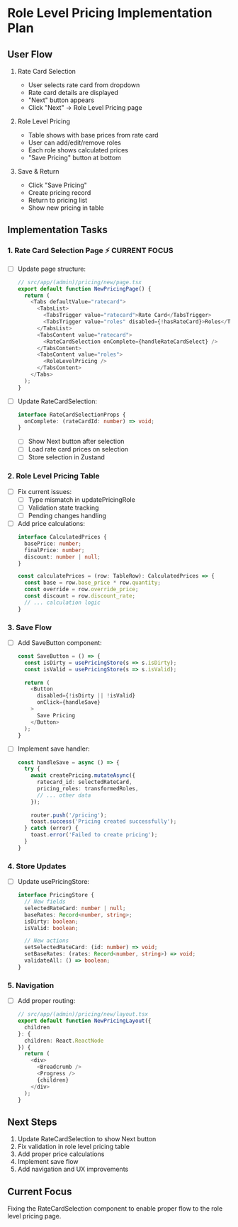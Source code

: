 # Role Level Pricing Implementation Plan

## User Flow
1. Rate Card Selection
   - User selects rate card from dropdown
   - Rate card details are displayed
   - "Next" button appears
   - Click "Next" → Role Level Pricing page

2. Role Level Pricing
   - Table shows with base prices from rate card
   - User can add/edit/remove roles
   - Each role shows calculated prices
   - "Save Pricing" button at bottom

3. Save & Return
   - Click "Save Pricing"
   - Create pricing record
   - Return to pricing list
   - Show new pricing in table

## Implementation Tasks

### 1. Rate Card Selection Page ⚡️ CURRENT FOCUS
- [ ] Update page structure:
  ```typescript
  // src/app/(admin)/pricing/new/page.tsx
  export default function NewPricingPage() {
    return (
      <Tabs defaultValue="ratecard">
        <TabsList>
          <TabsTrigger value="ratecard">Rate Card</TabsTrigger>
          <TabsTrigger value="roles" disabled={!hasRateCard}>Roles</TabsTrigger>
        </TabsList>
        <TabsContent value="ratecard">
          <RateCardSelection onComplete={handleRateCardSelect} />
        </TabsContent>
        <TabsContent value="roles">
          <RoleLevelPricing />
        </TabsContent>
      </Tabs>
    );
  }
  ```

- [ ] Update RateCardSelection:
  ```typescript
  interface RateCardSelectionProps {
    onComplete: (rateCardId: number) => void;
  }
  ```
  - [ ] Show Next button after selection
  - [ ] Load rate card prices on selection
  - [ ] Store selection in Zustand

### 2. Role Level Pricing Table
- [ ] Fix current issues:
  - [ ] Type mismatch in updatePricingRole
  - [ ] Validation state tracking
  - [ ] Pending changes handling

- [ ] Add price calculations:
  ```typescript
  interface CalculatedPrices {
    basePrice: number;
    finalPrice: number;
    discount: number | null;
  }

  const calculatePrices = (row: TableRow): CalculatedPrices => {
    const base = row.base_price * row.quantity;
    const override = row.override_price;
    const discount = row.discount_rate;
    // ... calculation logic
  }
  ```

### 3. Save Flow
- [ ] Add SaveButton component:
  ```typescript
  const SaveButton = () => {
    const isDirty = usePricingStore(s => s.isDirty);
    const isValid = usePricingStore(s => s.isValid);
    
    return (
      <Button 
        disabled={!isDirty || !isValid}
        onClick={handleSave}
      >
        Save Pricing
      </Button>
    );
  }
  ```

- [ ] Implement save handler:
  ```typescript
  const handleSave = async () => {
    try {
      await createPricing.mutateAsync({
        ratecard_id: selectedRateCard,
        pricing_roles: transformedRoles,
        // ... other data
      });
      
      router.push('/pricing');
      toast.success('Pricing created successfully');
    } catch (error) {
      toast.error('Failed to create pricing');
    }
  }
  ```

### 4. Store Updates
- [ ] Update usePricingStore:
  ```typescript
  interface PricingStore {
    // New fields
    selectedRateCard: number | null;
    baseRates: Record<number, string>;
    isDirty: boolean;
    isValid: boolean;

    // New actions
    setSelectedRateCard: (id: number) => void;
    setBaseRates: (rates: Record<number, string>) => void;
    validateAll: () => boolean;
  }
  ```

### 5. Navigation
- [ ] Add proper routing:
  ```typescript
  // src/app/(admin)/pricing/new/layout.tsx
  export default function NewPricingLayout({
    children
  }: {
    children: React.ReactNode
  }) {
    return (
      <div>
        <Breadcrumb />
        <Progress />
        {children}
      </div>
    );
  }
  ```

## Next Steps
1. Update RateCardSelection to show Next button
2. Fix validation in role level pricing table
3. Add proper price calculations
4. Implement save flow
5. Add navigation and UX improvements

## Current Focus
Fixing the RateCardSelection component to enable proper flow to the role level pricing page. 